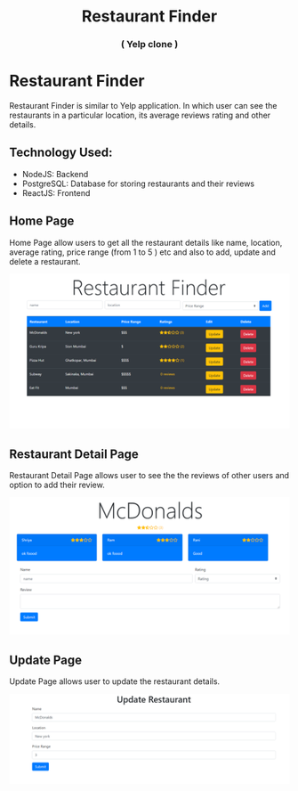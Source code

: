 <h1 align="center">Restaurant Finder </h1>
<h3 align="center">( Yelp clone )</h3>

# Restaurant Finder

Restaurant Finder is similar to Yelp application. In which user can see the restaurants in a particular location, its average reviews rating and other details.

## Technology Used:

- NodeJS: Backend
- PostgreSQL: Database for storing restaurants and their reviews
- ReactJS: Frontend

## Home Page

Home Page allow users to get all the restaurant details like name, location, average rating, price range (from 1 to 5 ) etc and also to add, update and delete a restaurant.

![Home Page](/screenshots/HomePage.png)

## Restaurant Detail Page

Restaurant Detail Page allows user to see the the reviews of other users and option to add their review.

![Restaurant Detail Page](/screenshots/RestaurantDetailPage.PNG)

## Update Page

Update Page allows user to update the restaurant details.

![Update Page](/screenshots/UpdatePage.PNG)
